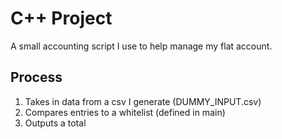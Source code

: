 # C++ Project

A small accounting script I use to help manage my flat account.

## Process
1. Takes in data from a csv I generate (DUMMY_INPUT.csv)
2. Compares entries to a whitelist (defined in main)
3. Outputs a total